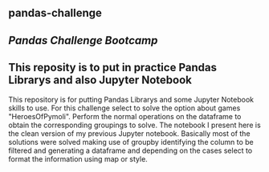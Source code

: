## pandas-challenge

_Pandas Challenge Bootcamp_
----------------------------------------------------------------------------------
This reposity is to put in practice Pandas Librarys and also Jupyter Notebook
----------------------------------------------------------------------------------
This repository is for putting Pandas Librarys and some Jupyter Notebook skills to use.
For this challenge select to solve the option about games "HeroesOfPymoli".
Perform the normal operations on the dataframe to obtain the corresponding groupings to solve.
The notebook I present here is the clean version of my previous Jupyter notebook.
Basically most of the solutions were solved making use of groupby identifying the column to be filtered and generating a dataframe and depending on the cases select to format the information using map or style.
